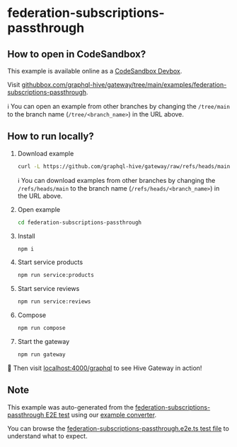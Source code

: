 # federation-subscriptions-passthrough

## How to open in CodeSandbox?

This example is available online as a [CodeSandbox Devbox](https://codesandbox.io/docs/learn/devboxes/overview).

Visit [githubbox.com/graphql-hive/gateway/tree/main/examples/federation-subscriptions-passthrough](https://githubbox.com/graphql-hive/gateway/tree/main/examples/federation-subscriptions-passthrough).

ℹ️ You can open an example from other branches by changing the `/tree/main` to the branch name (`/tree/<branch_name>`) in the URL above.

## How to run locally?

1. Download example
   ```sh
   curl -L https://github.com/graphql-hive/gateway/raw/refs/heads/main/examples/federation-subscriptions-passthrough/example.tar.gz | tar -x
   ```

   ℹ️ You can download examples from other branches by changing the `/refs/heads/main` to the branch name (`/refs/heads/<branch_name>`) in the URL above.

1. Open example
   ```sh
   cd federation-subscriptions-passthrough
   ```
1. Install
   ```sh
   npm i
   ```
1. Start service products
   ```sh
   npm run service:products
   ```
1. Start service reviews
   ```sh
   npm run service:reviews
   ```
1. Compose
   ```sh
   npm run compose
   ```
1. Start the gateway
   ```sh
   npm run gateway
   ```

🚀 Then visit [localhost:4000/graphql](http://localhost:4000/graphql) to see Hive Gateway in action!

## Note

This example was auto-generated from the [federation-subscriptions-passthrough E2E test](/e2e/federation-subscriptions-passthrough) using our [example converter](/internal/examples).

You can browse the [federation-subscriptions-passthrough.e2e.ts test file](/e2e/federation-subscriptions-passthrough/federation-subscriptions-passthrough.e2e.ts) to understand what to expect.
